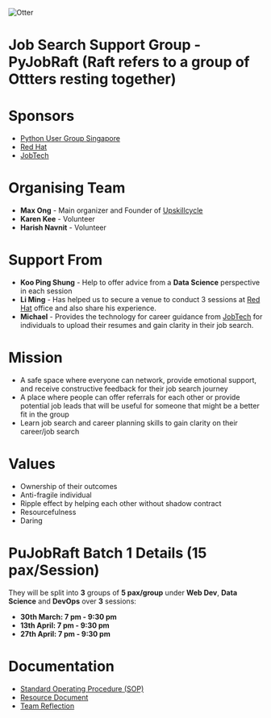 ![Otter](https://github.com/pythonsingapore/pyjobraft/blob/main/assets/otter.png)

# Job Search Support Group - PyJobRaft (Raft refers to a group of Ottters resting together)

# Sponsors
- [Python User Group Singapore](https://pugs.org.sg/)
- [Red Hat](https://www.redhat.com/en/authors/red-hat-asia-pacific-team)
- [JobTech](https://jobtech.co/)

# Organising Team

- **Max Ong** - Main organizer and Founder of [Upskillcycle](https://www.upskillcycle.com/)
- **Karen Kee** - Volunteer
- **Harish Navnit** -  Volunteer

# Support From

- **Koo Ping Shung** - Help to offer advice from a **Data Science** perspective in each session
- **Li Ming** - Has helped us to secure a venue to conduct 3 sessions at [Red Hat](https://www.redhat.com/en/authors/red-hat-asia-pacific-team) office and also share his experience.
- **Michael** - Provides the technology for career guidance from [JobTech](https://jobtech.co/) for individuals to upload their resumes and gain clarity in their job search.


# Mission

- A safe space where everyone can network, provide emotional support, and receive constructive feedback for their job search journey
- A place where people can offer referrals for each other or provide potential job leads that will be useful for someone that might be a better fit in the group
- Learn job search and career planning skills to gain clarity on their career/job search

# Values

- Ownership of their outcomes
- Anti-fragile individual
- Ripple effect by helping each other without shadow contract
- Resourcefulness
- Daring

# PuJobRaft Batch 1 Details (15 pax/Session)
They will be split into **3** groups of **5 pax/group** under **Web Dev**, **Data Science** and **DevOps** over **3** sessions:

- **30th March: 7 pm - 9:30 pm**
- **13th April: 7 pm - 9:30 pm**
- **27th April: 7 pm - 9:30 pm**


# Documentation
- [Standard Operating Procedure (SOP)](docs/SOP.md)
- [Resource Document](docs/Resource_Document.md)
- [Team Reflection](docs/Team_Reflections.md)
